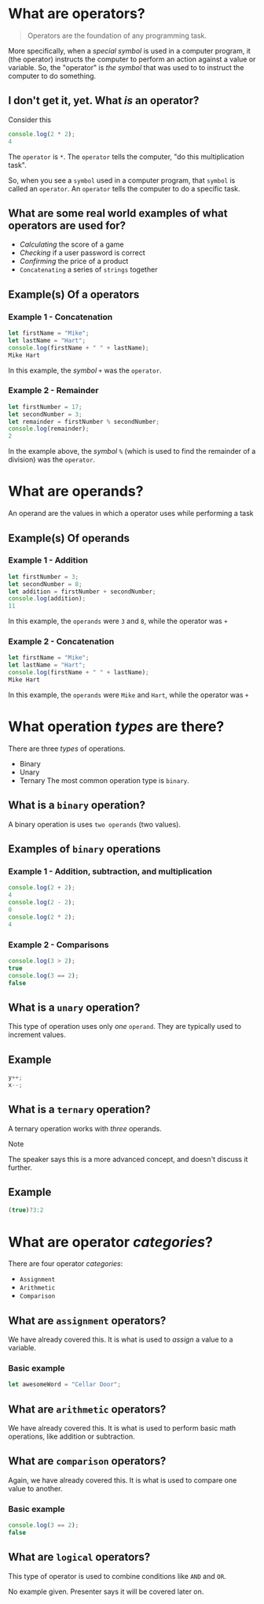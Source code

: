 # What are operators?

> Operators are the foundation of any programming task.

More specifically, when a *special symbol* is used in a computer program, it (the operator) instructs the computer to perform an action against a value or variable. So, the "operator" is *the symbol* that was used to to instruct the computer to do something.
## I don't get it, yet. What *is* an operator?

Consider this

```js
console.log(2 * 2);
4
```

The `operator` is `*`. The `operator` tells the computer, "do this multiplication task".

So, when you see a `symbol` used in a computer program, that `symbol` is called an `operator`. An `operator` tells the computer to do a specific task.
## What are some real world examples of what operators are used for?
* *Calculating* the score of a game
* *Checking* if a user password is correct
* *Confirming* the price of a product
* `Concatenating` a series of `strings` together
## Example(s) Of a operators
### Example 1 - Concatenation

```js
let firstName = "Mike";
let lastName = "Hart";
console.log(firstName + " " + lastName);
Mike Hart
```

In this example, the *symbol* `+` was the `operator`.
### Example 2 - Remainder

```js
let firstNumber = 17;
let secondNumber = 3;
let remainder = firstNumber % secondNumber;
console.log(remainder);
2
```

In the example above, the *symbol* `%` (which is used to find the remainder of a division) was the `operator`.

# What are operands?
An operand are the values in which a operator uses while performing a task

## Example(s) Of operands
### Example 1 - Addition

```js
let firstNumber = 3;
let secondNumber = 8;
let addition = firstNumber + secondNumber;
console.log(addition);
11
```

In this example, the `operands` were `3` and `8`, while the operator was `+`

### Example 2 - Concatenation

```js
let firstName = "Mike";
let lastName = "Hart";
console.log(firstName + " " + lastName);
Mike Hart
```

In this example, the `operands` were `Mike` and `Hart`, while the operator was `+`

# What operation *types* are there?
There are three *types* of operations. 
* Binary
* Unary
* Ternary
The most common operation type is `binary`.
## What is a `binary` operation?
A binary operation is uses `two operands` (two values).
## Examples of `binary` operations
### Example 1 - Addition, subtraction, and multiplication

```js
console.log(2 + 2);
4
console.log(2 - 2);
0
console.log(2 * 2);
4
```

### Example 2 - Comparisons

```js
console.log(3 > 2);
true
console.log(3 == 2);
false
```

## What is a `unary` operation?
This type of operation uses only *one* `operand`. They are typically used to increment values.
## Example

```js
y++;
x--;
```

## What is a `ternary` operation?
A ternary operation works with *three* operands.

> [!NOTE]
> The speaker says this is a more advanced concept, and doesn't discuss it further.

## Example

```js
(true)?3:2
```

# What are operator *categories*?
There are four operator *categories*:
* `Assignment`
* `Arithmetic`
* `Comparison`

## What are `assignment` operators?
We have already covered this. It is what is used to *assign* a value to a variable.
### Basic example

```js
let awesomeWord = "Cellar Door";
```

## What are `arithmetic` operators?
We have already covered this. It is what is used to perform basic math operations, like addition or subtraction.
## What are `comparison` operators?
Again, we have already covered this. It is what is used to compare one value to another.

### Basic example

```js
console.log(3 == 2);
false
```

## What are `logical` operators?
This type of operator is used to combine conditions like `AND` and `OR`. 

No example given. Presenter says it will be covered later on.